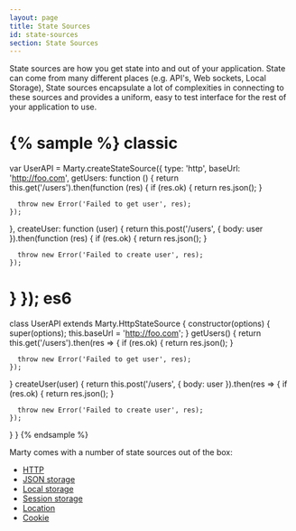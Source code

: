 ```yaml
---
layout: page
title: State Sources
id: state-sources
section: State Sources
---
```


State sources are how you get state into and out of your application. State can come from many different places (e.g. API's, Web sockets, Local Storage), State sources encapsulate a lot of complexities in connecting to these sources and provides a uniform, easy to test interface for the rest of your application to use.

{% sample %}
classic
=======
var UserAPI = Marty.createStateSource({
  type: 'http',
  baseUrl: 'http://foo.com',
  getUsers: function () {
    return this.get('/users').then(function (res) {
      if (res.ok) {
        return res.json();
      }

      throw new Error('Failed to get user', res);
    });
  },
  createUser: function (user) {
    return this.post('/users', { body: user }).then(function (res) {
      if (res.ok) {
        return res.json();
      }

      throw new Error('Failed to create user', res);
    });
  }
});
es6
===
class UserAPI extends Marty.HttpStateSource {
  constructor(options) {
    super(options);
    this.baseUrl = 'http://foo.com';
  }
  getUsers() {
    return this.get('/users').then(res => {
      if (res.ok) {
        return res.json();
      }

      throw new Error('Failed to get user', res);
    });
  }
  createUser(user) {
    return this.post('/users', { body: user }).then(res => {
      if (res.ok) {
        return res.json();
      }

      throw new Error('Failed to create user', res);
    });
  }
}
{% endsample %}

Marty comes with a number of state sources out of the box:

* [HTTP](/api/state-sources/http.html)
* [JSON storage](/api/state-sources/json-storage.html)
* [Local storage](/api/state-sources/local-storage.html)
* [Session storage](/api/state-sources/session-storage.html)
* [Location](/api/state-sources/location.html)
* [Cookie](/api/state-sources/cookie.html)
